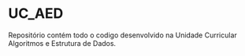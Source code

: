 # UC_AED

 Repositório contém todo o codigo desenvolvido na Unidade Curricular Algoritmos e Estrutura de Dados.
